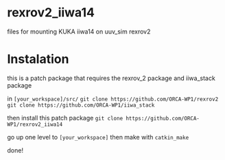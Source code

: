 # rexrov2_iiwa14
files for mounting KUKA iiwa14 on uuv_sim rexrov2

# Instalation
 
 this is a patch package that requires the rexrov_2 package and iiwa_stack package
 
 in `[your_workspace]/src/` 
 `git clone https://github.com/ORCA-WP1/rexrov2`
 `git clone https://github.com/ORCA-WP1/iiwa_stack`
 
 then install this patch package
 `git clone https://github.com/ORCA-WP1/rexrov2_iiwa14`

go up one level to `[your_workspace]`
then make with `catkin_make`

done!
